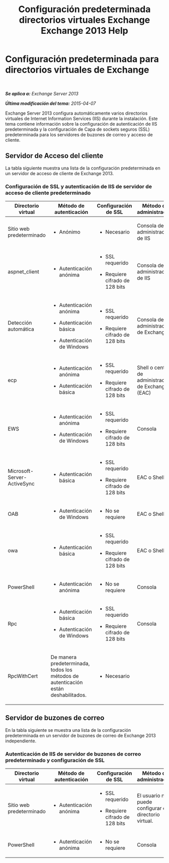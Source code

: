 ﻿---
title: 'Configuración predeterminada directorios virtuales Exchange Exchange 2013 Help'
TOCTitle: Configuración predeterminada para directorios virtuales de Exchange
ms:assetid: d2d89ce6-4721-4737-a325-fba5ad9422e0
ms:mtpsurl: https://technet.microsoft.com/es-es/library/Gg247612(v=EXCHG.150)
ms:contentKeyID: 52062063
ms.date: 04/23/2018
mtps_version: v=EXCHG.150
ms.translationtype: HT
---

# Configuración predeterminada para directorios virtuales de Exchange

 

_**Se aplica a:** Exchange Server 2013_

_**Última modificación del tema:** 2015-04-07_

Exchange Server 2013 configura automáticamente varios directorios virtuales de Internet Information Services (IIS) durante la instalación. Este tema contiene información sobre la configuración de autenticación de IIS predeterminada y la configuración de Capa de sockets seguros (SSL) predeterminada para los servidores de buzones de correo y acceso de cliente.

## Servidor de Acceso del cliente

La tabla siguiente muestra una lista de la configuración predeterminada en un servidor de acceso de cliente de Exchange 2013.

### Configuración de SSL y autenticación de IIS de servidor de acceso de cliente predeterminado

<table>
<colgroup>
<col style="width: 25%" />
<col style="width: 25%" />
<col style="width: 25%" />
<col style="width: 25%" />
</colgroup>
<thead>
<tr class="header">
<th>Directorio virtual</th>
<th>Método de autenticación</th>
<th>Configuración de SSL</th>
<th>Método de administración</th>
</tr>
</thead>
<tbody>
<tr class="odd">
<td><p>Sitio web predeterminado</p></td>
<td><ul>
<li><p>Anónimo</p></li>
</ul></td>
<td><ul>
<li><p>Necesario</p></li>
</ul></td>
<td><p>Consola de administración de IIS</p></td>
</tr>
<tr class="even">
<td><p>aspnet_client</p></td>
<td><ul>
<li><p>Autenticación anónima</p></li>
</ul></td>
<td><ul>
<li><p>SSL requerido</p></li>
<li><p>Requiere cifrado de 128 bits</p></li>
</ul></td>
<td><p>Consola de administración de IIS</p></td>
</tr>
<tr class="odd">
<td><p>Detección automática</p></td>
<td><ul>
<li><p>Autenticación anónima</p></li>
<li><p>Autenticación básica</p></li>
<li><p>Autenticación de Windows</p></li>
</ul></td>
<td><ul>
<li><p>SSL requerido</p></li>
<li><p>Requiere cifrado de 128 bits</p></li>
</ul></td>
<td><p>Consola de administración de Exchange</p></td>
</tr>
<tr class="even">
<td><p>ecp</p></td>
<td><ul>
<li><p>Autenticación anónima</p></li>
<li><p>Autenticación básica</p></li>
</ul></td>
<td><ul>
<li><p>SSL requerido</p></li>
<li><p>Requiere cifrado de 128 bits</p></li>
</ul></td>
<td><p>Shell o centro de administración de Exchange (EAC)</p></td>
</tr>
<tr class="odd">
<td><p>EWS</p></td>
<td><ul>
<li><p>Autenticación anónima</p></li>
<li><p>Autenticación de Windows</p></li>
</ul></td>
<td><ul>
<li><p>SSL requerido</p></li>
<li><p>Requiere cifrado de 128 bits</p></li>
</ul></td>
<td><p>Consola</p></td>
</tr>
<tr class="even">
<td><p>Microsoft-Server-ActiveSync</p></td>
<td><ul>
<li><p>Autenticación básica</p></li>
</ul></td>
<td><ul>
<li><p>SSL requerido</p></li>
<li><p>Requiere cifrado de 128 bits</p></li>
</ul></td>
<td><p>EAC o Shell</p></td>
</tr>
<tr class="odd">
<td><p>OAB</p></td>
<td><ul>
<li><p>Autenticación de Windows</p></li>
</ul></td>
<td><ul>
<li><p>No se requiere</p></li>
</ul></td>
<td><p>EAC o Shell</p></td>
</tr>
<tr class="even">
<td><p>owa</p></td>
<td><ul>
<li><p>Autenticación básica</p></li>
</ul></td>
<td><ul>
<li><p>SSL requerido</p></li>
<li><p>Requiere cifrado de 128 bits</p></li>
</ul></td>
<td><p>EAC o Shell</p></td>
</tr>
<tr class="odd">
<td><p>PowerShell</p></td>
<td><ul>
<li><p>Autenticación anónima</p></li>
</ul></td>
<td><ul>
<li><p>No se requiere</p></li>
</ul></td>
<td><p>Consola</p></td>
</tr>
<tr class="even">
<td><p>Rpc</p></td>
<td><ul>
<li><p>Autenticación básica</p></li>
<li><p>Autenticación de Windows</p></li>
</ul></td>
<td><ul>
<li><p>SSL requerido</p></li>
<li><p>Requiere cifrado de 128 bits</p></li>
</ul></td>
<td><p>Consola</p></td>
</tr>
<tr class="odd">
<td><p>RpcWithCert</p></td>
<td><p>De manera predeterminada, todos los métodos de autenticación están deshabilitados.</p></td>
<td><ul>
<li><p>Necesario</p></li>
</ul></td>
<td><p> </p></td>
</tr>
</tbody>
</table>


## Servidor de buzones de correo

En la tabla siguiente se muestra una lista de la configuración predeterminada en un servidor de buzones de correo de Exchange 2013 independiente.

### Autenticación de IIS de servidor de buzones de correo predeterminado y configuración de SSL

<table>
<colgroup>
<col style="width: 25%" />
<col style="width: 25%" />
<col style="width: 25%" />
<col style="width: 25%" />
</colgroup>
<thead>
<tr class="header">
<th>Directorio virtual</th>
<th>Método de autenticación</th>
<th>Configuración de SSL</th>
<th>Método de administración</th>
</tr>
</thead>
<tbody>
<tr class="odd">
<td><p>Sitio web predeterminado</p></td>
<td><ul>
<li><p>Autenticación anónima</p></li>
</ul></td>
<td><ul>
<li><p>SSL requerido</p></li>
<li><p>Requiere cifrado de 128 bits</p></li>
</ul></td>
<td><p>El usuario no puede configurar este directorio virtual.</p></td>
</tr>
<tr class="even">
<td><p>PowerShell</p></td>
<td><ul>
<li><p>Autenticación anónima</p></li>
</ul></td>
<td><ul>
<li><p>No se requiere</p></li>
</ul></td>
<td><p>Consola</p></td>
</tr>
</tbody>
</table>

